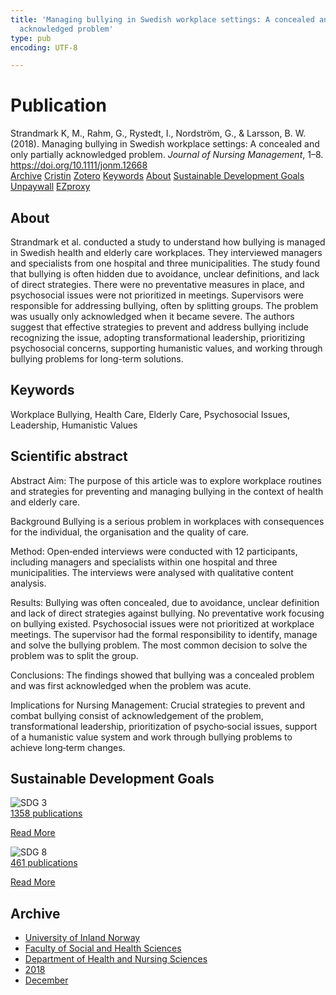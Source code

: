 ```yaml
---
title: 'Managing bullying in Swedish workplace settings: A concealed and only partially
  acknowledged problem'
type: pub
encoding: UTF-8

---
```

<h1>Publication</h1>
<article id="csl-bib-container-ZE23IEGF" class="csl-bib-container">
  <div class="csl-bib-body"> <div class="csl-entry">Strandmark K, M., Rahm, G., Rystedt, I., Nordström, G., &#38; Larsson, B. W. (2018). Managing bullying in Swedish workplace settings: A concealed and only partially acknowledged problem. <i>Journal of Nursing Management</i>, 1–8. <a href="https://doi.org/10.1111/jonm.12668">https://doi.org/10.1111/jonm.12668</a></div> </div>
  <div class="csl-bib-buttons">
    <a href="#taxonomy-article-ZE23IEGF" alt="archive" class="csl-bib-button">Archive</a>
    <a href="https://app.cristin.no/results/show.jsf?id=1646105" alt="Cristin" class="csl-bib-button">Cristin</a>
    <a href="http://zotero.org/groups/5881554/items/ZE23IEGF" alt="Zotero" class="csl-bib-button">Zotero</a>
    <a href="#keywords-article-ZE23IEGF" alt="keywords" class="csl-bib-button">Keywords</a>
    <a href="#about-article-ZE23IEGF" alt="about_pub" class="csl-bib-button">About</a>
    <a href="#sdg-article-ZE23IEGF" alt="sdg" class="csl-bib-button">Sustainable Development Goals</a>
    <a href="https://doi.org/10.1111/jonm.12668" alt="Unpaywall" class="csl-bib-button">Unpaywall</a>
    <a href="https://doi.org/10.1111/jonm.12668" alt="EZproxy" class="csl-bib-button">EZproxy</a>
  </div>
  <div id="csl-bib-meta-container-ZE23IEGF"></div>
</article>
<div id="csl-bib-meta-ZE23IEGF" class="csl-bib-meta">
  <article id="about-article-ZE23IEGF" class="about_pub-article">
    <h1>About</h1>
    Strandmark et al. conducted a study to understand how bullying is managed in Swedish health and elderly care workplaces. They interviewed managers and specialists from one hospital and three municipalities. The study found that bullying is often hidden due to avoidance, unclear definitions, and lack of direct strategies. There were no preventative measures in place, and psychosocial issues were not prioritized in meetings. Supervisors were responsible for addressing bullying, often by splitting groups. The problem was usually only acknowledged when it became severe. The authors suggest that effective strategies to prevent and address bullying include recognizing the issue, adopting transformational leadership, prioritizing psychosocial concerns, supporting humanistic values, and working through bullying problems for long-term solutions.
  </article>
  <article id="keywords-article-ZE23IEGF" class="keywords-article">
    <h1>Keywords</h1>
    Workplace Bullying, Health Care, Elderly Care, Psychosocial Issues, Leadership, Humanistic Values
  </article>
  <article id="abstract-article-ZE23IEGF" class="abstract-article">
    <h1>Scientific abstract</h1>
    Abstract 
Aim: The purpose of this article was to explore workplace routines and strategies for preventing and managing bullying in the context of health and elderly care. 
 
Background 
Bullying is a serious problem in workplaces with consequences for the individual, the organisation and the quality of care. 
 
Method: Open‐ended interviews were conducted with 12 participants, including managers and specialists within one hospital and three municipalities. The interviews were analysed with qualitative content analysis. 
 
Results: Bullying was often concealed, due to avoidance, unclear definition and lack of direct strategies against bullying. No preventative work focusing on bullying existed. Psychosocial issues were not prioritized at workplace meetings. The supervisor had the formal responsibility to identify, manage and solve the bullying problem. The most common decision to solve the problem was to split the group. 
 
Conclusions: The findings showed that bullying was a concealed problem and was first acknowledged when the problem was acute. 
 
Implications for Nursing Management: Crucial strategies to prevent and combat bullying consist of acknowledgement of the problem, transformational leadership, prioritization of psycho‐social issues, support of a humanistic value system and work through bullying problems to achieve long‐term changes.
  </article>
  <article id="sdg-article-ZE23IEGF" class="sdg-article">
    <h1>Sustainable Development Goals</h1>
    <div class="sdg-container"><div id="sdg3" class="sdg">
        <img src="{{< params subfolder >}}images/sdg/sdg03_en.png" class="image" alt="SDG 3">
        <div class="sdg-overlay">
          <a href="/en/archive/?key=?sdg=3#archive" class="sdg-publication-count"><span>1358</span> publications</a>
          <p><a href="https://sdgs.un.org/goals/goal3" class="sdg-read-more">Read More</a></p>
        </div>
      </div> <div id="sdg8" class="sdg">
        <img src="{{< params subfolder >}}images/sdg/sdg08_en.png" class="image" alt="SDG 8">
        <div class="sdg-overlay">
          <a href="/en/archive/?key=?sdg=8#archive" class="sdg-publication-count"><span>461</span> publications</a>
          <p><a href="https://sdgs.un.org/goals/goal8" class="sdg-read-more">Read More</a></p>
        </div>
      </div></div>
  </article>
  <article id="taxonomy-article-ZE23IEGF" class="taxonomy-article">
    <h1>Archive</h1>
    <ul>
      <li>
        <a href="/en/archive/?key=3DCRN523">University of Inland Norway</a>
      </li>
      <li>
        <a href="/en/archive/?key=IDKFS3MX">Faculty of Social and Health Sciences</a>
      </li>
      <li>
        <a href="/en/archive/?key=GTV4ECMZ">Department of Health and Nursing Sciences</a>
      </li>
      <li>
        <a href="/en/archive/?key=676HMQBA">2018</a>
      </li>
      <li>
        <a href="/en/archive/?key=7GFMYTGY">December</a>
      </li>
    </ul>
  </article>
</div>
